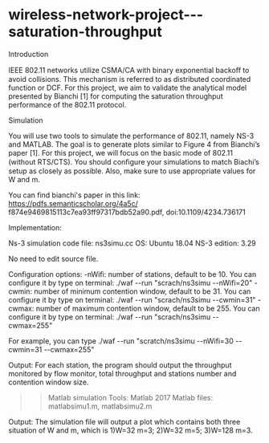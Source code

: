 # wireless-network-project---saturation-throughput

Introduction

IEEE 802.11 networks utilize CSMA/CA with binary exponential backoﬀ to avoid collisions. This mechanism is referred to as distributed coordinated function or DCF. For this project, we aim to validate the analytical model presented by Bianchi [1] for computing the saturation throughput performance of the 802.11 protocol.

Simulation

You will use two tools to simulate the performance of 802.11, namely NS-3 and MATLAB. The goal is to generate plots similar to Figure 4 from Bianchi’s paper [1]. For this project, we will focus on the basic mode of 802.11 (without RTS/CTS). You should conﬁgure your simulations to match Biachi’s setup as closely as possible. Also, make sure to use appropriate values for W and m.

You can find bianchi's paper in this link: https://pdfs.semanticscholar.org/4a5c/ f874e9469815113c7ea93ff97317bdb52a90.pdf, doi:10.1109/4234.736171

Implementation: 

Ns-3 simulation code file: ns3simu.cc
OS: Ubuntu 18.04
NS-3 edition: 3.29

No need to edit source file.

Configuration options:
-nWifi: number of stations, default to be 10. You can configure it by type on terminal: ./waf --run "scrach/ns3simu --nWifi=20"
-cwmin: number of minimum contention window, default to be 31. You can configure it by type on terminal: ./waf --run "scrach/ns3simu --cwmin=31"
-cwmax: number of maximum contention window, default to be 255. You can configure it by type on terminal: ./waf --run "scrach/ns3simu --cwmax=255"

For example, you can type ./waf --run "scratch/ns3simu --nWifi=30 --cwmin=31 --cwmax=255" 

Output: For each station, the program should output the throughput monitored by flow monitor, total throughput and stations number and contention window size.

>>Matlab simulation
Tools: Matlab 2017
Matlab files: matlabsimu1.m, matlabsimu2.m

Output: The simulation file will output a plot which contains both three situation of W and m, which is 1)W=32 m=3; 2)W=32 m=5; 3)W=128 m=3.
